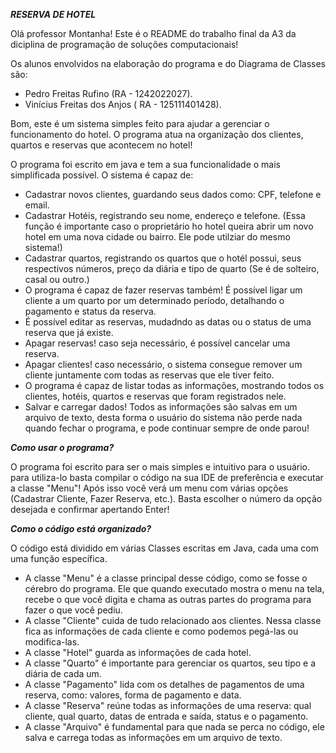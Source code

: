 *****RESERVA DE HOTEL*****

Olá professor Montanha! Este é o README do trabalho final da A3 da diciplina de programação de soluções computacionais!

Os alunos envolvidos na elaboração do programa e do Diagrama de Classes são:

- Pedro Freitas Rufino (RA - 1242022027).
- Vinícius Freitas dos Anjos ( RA - 125111401428).

Bom, este é um sistema simples feito para ajudar a gerenciar o funcionamento do hotel. O programa atua na organização dos clientes, quartos e reservas que acontecem no hotel!

O programa foi escrito em java e tem a sua funcionalidade o mais simplificada possível. O sistema é capaz de:
- Cadastrar novos clientes, guardando seus dados como: CPF, telefone e email.
- Cadastrar Hotéis, registrando seu nome, endereço e telefone. (Essa função é importante caso o proprietário ho hotel queira abrir um novo hotel em uma nova cidade ou bairro. Ele pode utilziar do mesmo sistema!)
- Cadastrar quartos, registrando os quartos que o hotél possui, seus respectivos números, preço da diária e tipo de quarto (Se é de solteiro, casal ou outro.)
- O programa é capaz de fazer reservas também! É possível ligar um cliente a um quarto por um determinado período, detalhando o pagamento e status da reserva.
- É possível editar as reservas, mudadndo as datas ou o status de uma reserva que já existe.
- Apagar reservas! caso seja necessário, é possível cancelar uma reserva.
- Apagar clientes! caso necessário, o sistema consegue remover um cliente juntamente com todas as reservas que ele tiver feito.
- O programa é capaz de listar todas as informações, mostrando todos os clientes, hotéis, quartos e reservas que foram registrados nele.
- Salvar e carregar dados! Todos as informações são salvas em um arquivo de texto, desta forma o usuário do sistema não perde nada quando fechar o programa, e pode continuar sempre de onde parou!

***Como usar o programa?***

O programa foi escrito para ser o mais simples e intuitivo para o usuário. para utiliza-lo basta compilar o código na sua IDE de preferência e executar a classe "Menu"! Após isso você verá um menu com várias opções (Cadastrar Cliente, Fazer Reserva, etc.). Basta escolher o número da opção desejada e confirmar apertando Enter!

***Como o código está organizado?***

O código está dividido em várias Classes escritas em Java, cada uma com uma função específica.

- A classe "Menu" é a classe principal desse código, como se fosse o cérebro do programa. Ele que quando executado mostra o menu na tela, recebe o que você digita e chama as outras partes do programa para fazer o que você pediu.
- A classe "Cliente" cuida de tudo relacionado aos clientes. Nessa classe fica as informações de cada cliente e como podemos pegá-las ou modifica-las.
- A classe "Hotel" guarda as informações de cada hotel.
- A classe "Quarto" é importante para gerenciar os quartos, seu tipo e a diária de cada um.
- A classe "Pagamento" lida com os detalhes de pagamentos de uma reserva, como: valores, forma de pagamento e data.
- A classe "Reserva" reúne todas as informações de uma reserva: qual cliente, qual quarto, datas de entrada e saída, status e o pagamento.
- A classe "Arquivo" é fundamental para que nada se perca no código, ele salva e carrega todas as informações em um arquivo de texto.